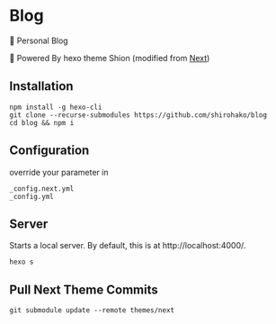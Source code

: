 ﻿# Blog

📝 Personal Blog

💜 Powered By hexo theme Shion (modified from [Next](https://github.com/next-theme/hexo-theme-next))

## Installation

```
npm install -g hexo-cli
git clone --recurse-submodules https://github.com/shirohako/blog 
cd blog && npm i
```

## Configuration

override your parameter in

```
_config.next.yml
_config.yml
```

## Server

Starts a local server. By default, this is at http://localhost:4000/.

```
hexo s
```

## Pull Next Theme Commits

```
git submodule update --remote themes/next
```
